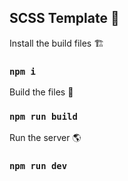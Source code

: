 ## SCSS Template 💄


Install the build files 🏗
### `npm i`

Build the files 📁

### `npm run build`

Run the server 🌎

### `npm run dev`
